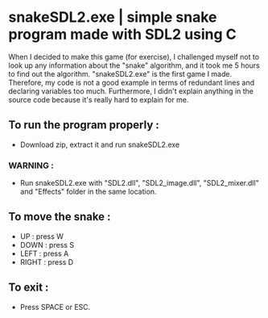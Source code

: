 # snakeSDL2.exe | simple snake program made with SDL2 using C
When I decided to make this game (for exercise), I challenged myself not to look up any information about the "snake" algorithm, and it took me 5 hours to find out the algorithm.
"snakeSDL2.exe" is the first game I made. Therefore, my code is not a good example in terms of redundant lines and declaring variables too much.
Furthermore, I didn't explain anything in the source code because it's really hard to explain for me.
## To run the program properly :
- Download zip, extract it and run snakeSDL2.exe
### WARNING : 
- Run snakeSDL2.exe with "SDL2.dll", "SDL2_image.dll", "SDL2_mixer.dll" and "Effects" folder in the same location.

## To move the snake :

- UP : press W
- DOWN : press S
- LEFT : press A
- RIGHT : press D

## To exit :
- Press SPACE or ESC.


